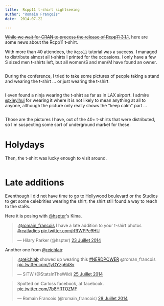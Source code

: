 ```yaml
---
title:  Rcpp11 t-shirt sightseeing
author: "Romain François"
date:  2014-07-22

---
```


<div class="post-content">
<p><a href="http://blog.r-enthusiasts.com/2014/07/22/rcpp11-3-1-1-on-cran/"><del>While we wait for CRAN to process the release of Rcpp11 3.1.1</del></a>, here are some news about the Rcpp11 t-shirt. </p>

<p>With more than 40 attendees, the <code>Rcpp11</code> tutorial was a success. I managed to distribute almost all t-shirts I printed for the occasions. I only have a few S sized men t-shirts left, but all women/S and men/M have found an owner. </p>

<p><img src="/web/20140909152934im_/http://blog.r-enthusiasts.com:80/content/images/2014/Jul/IMG_2519.jpg" alt=""></p>

<p>During the conference, I tried to take some pictures of people taking a stand and wearing the t-shirt ... or just wearing the t-shirt. </p>

<p><img src="/web/20140909152934im_/http://blog.r-enthusiasts.com:80/content/images/2014/Jul/IMG_2530.jpg" alt=""><img src="/web/20140909152934im_/http://blog.r-enthusiasts.com:80/content/images/2014/Jul/IMG_2527.jpg" alt=""><img src="/web/20140909152934im_/http://blog.r-enthusiasts.com:80/content/images/2014/Jul/IMG_2533.jpg" alt=""><img src="/web/20140909152934im_/http://blog.r-enthusiasts.com:80/content/images/2014/Jul/IMG_2524.jpg" alt=""></p>

<p>I even found a ninja wearing the t-shirt as far as in LAX airport. I admire <a href="@xieyihui">@xieyihui</a> for wearing it where it is not likely to mean anything at all to anyone, although the picture only really shows the "keep calm" part ...</p>

<p><img src="/web/20140909152934im_/http://blog.r-enthusiasts.com:80/content/images/2014/Jul/IMG_2540.jpg" alt=""></p>

<p>Those are the pictures I have, out of the 40+ t-shirts that were distributed, so I'm suspecting some sort of underground market for these. </p>

<h1 id="holydays">Holydays</h1>

<p>Then, the t-shirt was lucky enough to visit around. </p>

<p><img src="/web/20140909152934im_/http://blog.r-enthusiasts.com:80/content/images/2014/Jul/IMG_0765.jpg" alt=""><img src="/web/20140909152934im_/http://blog.r-enthusiasts.com:80/content/images/2014/Jul/IMG_1194.jpg" alt=""><img src="/web/20140909152934im_/http://blog.r-enthusiasts.com:80/content/images/2014/Jul/IMG_1443.jpg" alt=""></p>

<h1 id="lateadditions">Late additions</h1>

<p>Eventhough I did not have time to go to Hollywood boulevard or the Studios to get some celebrities wearing the shirt, the shirt still found a way to reach to the staRs. </p>

<p>Here it is posing with <a href="https://twitter.com/hspter">@hspter</a>'s  Kima. </p>

<blockquote class="twitter-tweet" data-conversation="none" lang="en">
<p>.<a href="https://twitter.com/romain_francois">@romain_francois</a> I have a late addition to your t-shirt photos <a href="https://twitter.com/hashtag/rcatladies?src=hash">#rcatladies</a> <a href="http://t.co/rRfWPPe9HU">pic.twitter.com/rRfWPPe9HU</a></p>— Hilary Parker (@hspter) <a href="https://twitter.com/hspter/statuses/491753803692011520">23 Juillet 2014</a>
</blockquote>

<p>Another one from <a href="@reichlab">@reichlab</a>: </p>

<blockquote class="twitter-tweet" lang="en">
<p>.<a href="https://twitter.com/reichlab">@reichlab</a> showed up wearing this <a href="https://twitter.com/hashtag/NERDPOWER?src=hash">#NERDPOWER</a> @roman_francois <a href="http://t.co/1yGYzp6d8v">pic.twitter.com/1yGYzp6d8v</a></p>— SITW (@StatsInTheWild) <a href="https://twitter.com/StatsInTheWild/statuses/492470682857385984">25 Juillet 2014</a>
</blockquote>

<blockquote class="twitter-tweet" lang="en">
<p>Spotted on Carloss facebook, at facebook. <a href="http://t.co/7b8YRTOZMF">pic.twitter.com/7b8YRTOZMF</a></p>— Romain Francois (@romain_francois) <a href="https://twitter.com/romain_francois/statuses/493713730354835457">28 Juillet 2014</a>
</blockquote>

<script async src="//web.archive.org/web/20140909152934js_/http://platform.twitter.com/widgets.js" charset="utf-8"></script>
</div>
